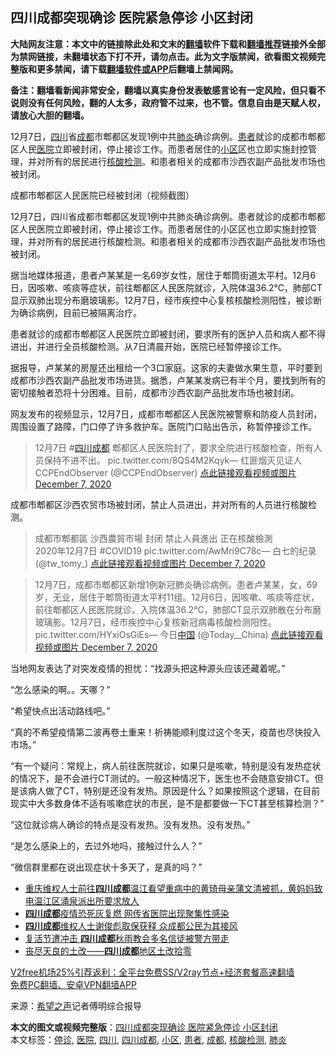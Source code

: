  <h2>四川成都突现确诊 医院紧急停诊 小区封闭</h2> <p class="notice"><b>大陆网友注意：本文中的链接除此处和文末的<a href="https://github.com/bannedbook/fanqiang" >翻墙</a>软件下载和<a href="https://github.com/killgcd/justmysocks/blob/master/README.md">翻墙推荐</a>链接外全部为禁网链接，未翻墙状态下打不开，请勿点击。此为文字版禁闻，欲看图文视频完整版和更多禁闻，请下载<a href="https://github.com/bannedbook/fanqiang">翻墙软件或APP</a>后翻墙上禁闻网。</p><p>备注：翻墙看新闻非常安全，翻墙以真实身份发表敏感言论有一定风险，但只看不说则没有任何风险，翻的人太多，政府管不过来，也不管。信息自由是天赋人权，请放心大胆的翻墙。</b></p>  <div class="entry"> <p id="summary">12月7日，<a href="https://www.bannedbook.org/bnews/tag/%e5%9b%9b%e5%b7%9d/" class="st_tag internal_tag" rel="tag" title="标签 四川 下的日志">四川</a>省<a href="https://www.bannedbook.org/bnews/tag/%e6%88%90%e9%83%bd/" class="st_tag internal_tag" rel="tag" title="标签 成都 下的日志">成都</a>市郫都区发现1例中共<a href="https://www.bannedbook.org/bnews/tag/%e8%82%ba%e7%82%8e/" class="st_tag internal_tag" rel="tag" title="标签 肺炎 下的日志">肺炎</a>确诊病例。<a href="https://www.bannedbook.org/bnews/tag/%E6%82%A3%E8%80%85/" class="st_tag internal_tag" rel="tag" title="标签 患者 下的日志">患者</a>就诊的成都市郫都区人民<a href="https://www.bannedbook.org/bnews/tag/%E5%8C%BB%E9%99%A2/" class="st_tag internal_tag" rel="tag" title="标签 医院 下的日志">医院</a>立即被封闭，停止接诊工作。而患者居住的<a href="https://www.bannedbook.org/bnews/tag/%E5%B0%8F%E5%8C%BA/" class="st_tag internal_tag" rel="tag" title="标签 小区 下的日志">小区</a>区也立即实施封控管理，并对所有的居民进行<a href="https://www.bannedbook.org/bnews/tag/%E6%A0%B8%E9%85%B8%E6%A3%80%E6%B5%8B/" class="st_tag internal_tag" rel="tag" title="标签 核酸检测 下的日志">核酸检测</a>。和患者相关的成都市沙西农副产品批发市场也被封闭。</p> <p id="conimg">成都市郫都区人民医院已经被封闭（视频截图）</p> <p>12月7日，四川省成都市郫都区发现1例中共肺炎确诊病例。患者就诊的成都市郫都区人民医院立即被封闭，停止接诊工作。而患者居住的小区区也立即实施封控管理，并对所有的居民进行核酸检测。和患者相关的成都市沙西农副产品批发市场也被封闭。</p> <p>据当地媒体报道，患者卢某某是一名69岁女性，居住于郫筒街道太平村。12月6日，因咳嗽、咳痰等症状，前往郫都区人民医院就诊，入院体温36.2℃，肺部CT显示双肺出现分布磨玻璃影。12月7日，经市疾控中心复核核酸检测阳性，被诊断为确诊病例，目前已被隔离治疗。</p> <p>患者就诊的成都市郫都区人民医院立即被封闭，要求所有的医护人员和病人都不得进出，并进行全员核酸检测。从7日清晨开始，医院已经暂停接诊工作。</p>  <p>据报导，卢某某的房屋还出租给一个3口家庭。这家的夫妻做水果生意，平时要到成都市沙西农副产品批发市场进货。据悉，卢某某发病已有半个月，要找到所有的密切接触者恐将十分困难。目前，成都市沙西农副产品批发市场也被封闭。</p> <p>网友发布的视频显示，12月7日，成都市郫都区人民医院被警察和防疫人员封闭，周围设置了路障，门口停了许多救护车。医院门口贴出告示，称暂停接诊工作。</p> <blockquote><p>12月7日 #<a href="https://www.bannedbook.org/bnews/tag/%E5%9B%9B%E5%B7%9D%E6%88%90%E9%83%BD/" class="st_tag internal_tag" rel="tag" title="标签 四川成都 下的日志">四川成都</a> 郫都区人民医院封了，要求全院进行核酸检查，所有人员保持不进不出。 pic.twitter.com/8QS4M2Kqyk— 红匪烟灭见证人CCPEndObserver (@CCPEndObserver) <a href="https://twitter.com/CCPEndObserver/status/1335818095550636032?ref_src=twsrc%5Etfw">点此链接观看视频或图片 December 7, 2020</a></p></blockquote> <p>成都市郫都区沙西农贸市场被封闭，禁止人员进出，并对所有的人员进行核酸检测。</p> <blockquote><p>成都市郫都區 沙西農貿市場 封闭 禁止人員進出 正在核酸檢測<br />2020年12月7日 #COVID19 pic.twitter.com/AwMri9C78c— 白七的纪录 (@tw_tomy_) <a href="https://twitter.com/tw_tomy_/status/1335938570939367425?ref_src=twsrc%5Etfw">点此链接观看视频或图片 December 7, 2020</a></p> </blockquote> <blockquote><p>12月7日，成都市郫都区新增1例新冠肺炎确诊病例。患者卢某某，女，69岁，无业，居住于郫筒街道太平村11组。12月6日，因咳嗽、咳痰等症状，前往郫都区人民医院就诊。入院体温36.2℃，肺部CT显示双肺散在分布磨玻璃影。12月7日，经市疾控中心复核新冠病毒核酸检测阳性。 pic.twitter.com/HYxiOsGiEs— 今日<span class='wp_keywordlink_affiliate'><a href="https://www.bannedbook.org/" title="中国" target="_blank">中国</a></span> (@Today__China) <a href="https://twitter.com/Today__China/status/1335882937317781504?ref_src=twsrc%5Etfw">点此链接观看视频或图片 December 7, 2020</a></p></blockquote> <p>当地网友表达了对突发疫情的担忧：“找源头把这种源头应该还藏着呢。”</p> <p>“怎么感染的啊。。天哪？”</p> <p>“希望快点出活动路线吧。”</p> <p>“真的不希望疫情第二波再卷土重来！祈祷能顺利度过这个冬天，疫苗也尽快投入市场。”</p>  <p>“有一个疑问：常规上，病人前往医院就诊，如果只是咳嗽，特别是没有发热症状的情况下，是不会进行CT测试的。一般这种情况下，医生也不会随意安排CT。但是该病人做了CT，特别是还没有发热。原因是什么？如果按照这个逻辑，在目前现实中大多数身体不适有咳嗽症状的市民，是不是都要做一下CT甚至核算检测？”</p> <p>“这位就诊病人确诊的特点是没有发热。没有发热。没有发热。”</p> <p>“是怎么感染上的，去过外地吗，接触过什么人？”</p> <p>“微信群里都在说出现症状十多天了，是真的吗？”</p> <ul class='op-related-articles' title='相关阅读'> <li><a href='https://www.bannedbook.org/bnews/weiquan/20200723/1365310.html' target='_blank'>重庆维权人士前往<b>四川成都</b>温江看望重病中的黄琦母亲蒲文清被抓&#65292;黄妈妈致电温江区涌泉派出所要求放人</a></li> <li><a href='https://www.bannedbook.org/bnews/cnnews/20200621/1348035.html' target='_blank'><b>四川成都</b>疫情恐死灰复燃 网传省医院出现聚集性感染</a></li> <li><a href='https://www.bannedbook.org/bnews/weiquan/20200615/1345228.html' target='_blank'><b>四川成都</b>维权人士谢俊彪取保获释 众成都公民为其接风</a></li> <li><a href='https://www.bannedbook.org/bnews/headline/20200414/1312360.html' target='_blank'>复活节遭冲击  <b>四川成都</b>秋雨教会多名信徒被警方带走</a></li> <li><a href='https://www.bannedbook.org/bnews/lifebaike/20200316/1294528.html' target='_blank'>丧尽天良的土改——<b>四川成都</b>地区土改拾零</a></li> </ul> <p class="texttj"> <a href="https://github.com/bannedbook/fanqiang/wiki/V2ray%E6%9C%BA%E5%9C%BA" target="_blank">V2free机场25%引荐返利：全平台免费SS/V2ray节点+经济套餐高速翻墙</a><br/> <a href="https://github.com/bannedbook/fanqiang/wiki/%E7%A6%81%E9%97%BB%E7%BD%91%E5%AE%89%E5%8D%93%E7%BF%BB%E5%A2%99%E6%96%B0%E9%97%BBAPP" target="_blank">免费PC翻墙、安卓VPN翻墙APP</a></p><p> 来源：<span class='wp_keywordlink_affiliate'><a href="https://www.soundofhope.org" title="希望之声" target="_blank">希望之声</a></span>记者傅明综合报导 </p> <a name='sharetosocial'></a>       <div><b>本文的图文或视频完整版</b>：<a href='https://www.bannedbook.org/bnews/cbnews/20201208/1443787.html'>四川成都突现确诊 医院紧急停诊 小区封闭</a></div>  </div><!--END ENTRY--> <div class="postfooter"> <div>本文标签：<a href="https://www.bannedbook.org/bnews/tag/%E5%81%9C%E8%AF%8A/" rel="tag">停诊</a>, <a href="https://www.bannedbook.org/bnews/tag/%E5%8C%BB%E9%99%A2/" rel="tag">医院</a>, <a href="https://www.bannedbook.org/bnews/tag/%e5%9b%9b%e5%b7%9d/" rel="tag">四川</a>, <a href="https://www.bannedbook.org/bnews/tag/%E5%9B%9B%E5%B7%9D%E6%88%90%E9%83%BD/" rel="tag">四川成都</a>, <a href="https://www.bannedbook.org/bnews/tag/%E5%B0%8F%E5%8C%BA/" rel="tag">小区</a>, <a href="https://www.bannedbook.org/bnews/tag/%E6%82%A3%E8%80%85/" rel="tag">患者</a>, <a href="https://www.bannedbook.org/bnews/tag/%e6%88%90%e9%83%bd/" rel="tag">成都</a>, <a href="https://www.bannedbook.org/bnews/tag/%E6%A0%B8%E9%85%B8%E6%A3%80%E6%B5%8B/" rel="tag">核酸检测</a>, <a href="https://www.bannedbook.org/bnews/tag/%e8%82%ba%e7%82%8e/" rel="tag">肺炎</a></div>  </div><!--END POSTFOOTER--> 